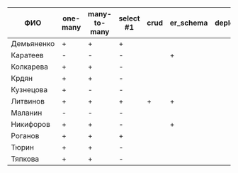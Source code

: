 | **ФИО**    | one-many | many-to-many | select #1 | crud | er_schema | deploy |
|------------|----------|--------------|-----------|------|-----------|--------|
| Демьяненко | +        | +            | +         |      |           |        |
| Каратеев   | -        | -            | -         |      | +         |        |
| Колкарева  | +        | +            | -         |      |           |        |
| Крдян      | +        | +            | -         |      |           |        |
| Кузнецова  | +        | -            | -         |      |           |        |
| Литвинов   | +        | +            | +         | +    | +         |        |
| Маланин    | -        | -            | -         |      |           |        |
| Никифоров  | +        | +            | -         |      | +         |        |
| Роганов    | +        | +            | +         |      |           |        |
| Тюрин      | +        | +            | -         |      |           |        |
| Тяпкова    | +        | +            | -         |      |           |        |
